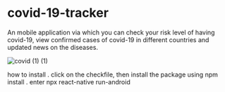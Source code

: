 # covid-19-tracker
An mobile application via which you can check your risk level of having covid-19, view confirmed cases of covid-19 in different countries 
and updated news on the diseases.

![covid (1) (1)](https://user-images.githubusercontent.com/79096562/146999436-89fedc56-04e2-4144-a14d-e65cc2499aad.gif)

how to install 
. click on the checkfile, then install the package using npm install
. enter npx react-native run-android
